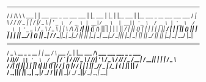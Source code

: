  __    __       _                                _           _    _             _                                       __ 
/ / /\ \ \ ___ | |  ___  ___   _ __ ___    ___  | |_  ___   | |_ | |__    ___  | |__    ___   _ __ ___    ___    ___   / _|
\ \/  \/ // _ \| | / __|/ _ \ | '_ ` _ \  / _ \ | __|/ _ \  | __|| '_ \  / _ \ | '_ \  / _ \ | '_ ` _ \  / _ \  / _ \ | |_ 
 \  /\  /|  __/| || (__| (_) || | | | | ||  __/ | |_| (_) | | |_ | | | ||  __/ | | | || (_) || | | | | ||  __/ | (_) ||  _|
  \/  \/  \___||_| \___|\___/ |_| |_| |_| \___|  \__|\___/   \__||_| |_| \___| |_| |_| \___/ |_| |_| |_| \___|  \___/ |_|  
   ___                   _        _____       _____  _              __                                                     
  / _ \ __ _  _ __    __| |  __ _/__   \ ___ /__   \| |__    ___   /__\  ___  ___   ___  _   _   ___                       
 / /_)// _` || '_ \  / _` | / _` | / /\// _ \  / /\/| '_ \  / _ \ / \// / _ \/ __| / __|| | | | / _ \                      
/ ___/| (_| || | | || (_| || (_| |/ /  | (_) |/ /   | | | ||  __// _  \|  __/\__ \| (__ | |_| ||  __/                      
\/     \__,_||_| |_| \__,_| \__,_|\/    \___/ \/    |_| |_| \___|\/ \_/ \___||___/ \___| \__,_| \___|   
